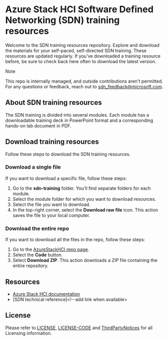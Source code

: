 # Azure Stack HCI Software Defined Networking (SDN) training resources

Welcome to the SDN training resources repository. Explore and download the materials for your self-paced, self-directed SDN training. These resources are updated regularly. If you've downloaded a training resource before, be sure to check back here often to download the latest version.

> [!NOTE]
> This repo is internally managed, and outside contributions aren't permitted. For any questions or feedback, reach out to [sdn_feedback@microsoft.com](mailto:sdn_feedback@microsoft.com).

## About SDN training resources

The SDN training is divided into several modules. Each module has a downloadable training deck in PowerPoint format and a corresponding hands-on lab document in PDF.

## Download training resources

Follow these steps to download the SDN training resources.

### Download a single file

If you want to download a specific file, follow these steps:

1. Go to the **sdn-training** folder. You'll find separate folders for each module.
1. Select the module folder for which you want to download resources.
1. Select the file you want to download.
1. In the top-right corner, select the **Download raw file** icon. This action saves the file to your local computer.

### Download the entire repo

If you want to download all the files in the repo, follow these steps:

1. Go to the [AzureStackHCI repo page](https://github.com/Azure-Samples/AzureStackHCI/tree/main).
1. Select the **Code** button.
1. Select **Download ZIP**. This action downloads a ZIP file containing the entire repository.

## Resources

- [Azure Stack HCI documentation](https://learn.microsoft.com/en-us/azure-stack/hci/)
- [SDN technical reference]<!--add link when available>

## License

Please refer to [LICENSE](LICENSE), [LICENSE-CODE](LICENSE-CODE) and [ThirdPartyNotices](ThirdPartyNotices.md) for all Licensing information.